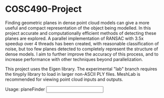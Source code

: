 # COSC490-Project
Finding geometric planes in dense point cloud models can give a more useful and compact representation of the object being modelled. 
In this project accurate and computationally efficient methods of detecting these planes are explored. 
A parallel implementation of RANSAC with 3.5x speedup over 4 threads has been created, with reasonable classification of noise, but too few planes detected to completely represent the structure of dense models. 
I aim to further improve the accuracy of this process, and to increase performance with other techniques beyond parallelization.

This project uses the Eigen library. The experimental "lab" branch requires the tinyply library to load in larger non-ASCII PLY files.
MeshLab is recommended for viewing point cloud inputs and outputs.

Usage: planeFinder <input file> <output file> <probability of success> <ratio of scene to be explained by planes> <max RANSAC trials> <scale factor>

